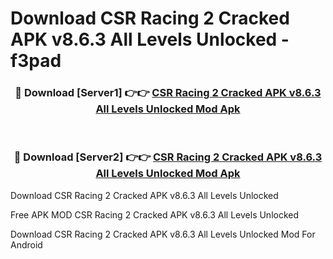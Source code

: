 # Download CSR Racing 2 Cracked APK v8.6.3 All Levels Unlocked - f3pad



<div align="center">
<h3>🔴 Download [Server1] 👉👉 <a href="https://momento.my/?title=CSR_Racing_2_Cracked_APK_v8.6.3_All_Levels_Unlocked">CSR Racing 2 Cracked APK v8.6.3 All Levels Unlocked Mod Apk</a></h3><br>

<h3>🔴 Download [Server2] 👉👉 <a href="https://momento.my/?title=CSR_Racing_2_Cracked_APK_v8.6.3_All_Levels_Unlocked">CSR Racing 2 Cracked APK v8.6.3 All Levels Unlocked Mod Apk</a></h3>
</div>



Download CSR Racing 2 Cracked APK v8.6.3 All Levels Unlocked 

Free APK MOD CSR Racing 2 Cracked APK v8.6.3 All Levels Unlocked 

Download CSR Racing 2 Cracked APK v8.6.3 All Levels Unlocked Mod For Android
